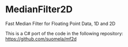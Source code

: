 # MedianFilter2D
Fast Median Filter for Floating Point Data, 1D and 2D

This is a C# port of the code in the following repository:
https://github.com/suomela/mf2d
